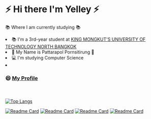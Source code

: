
<h1>⚡ Hi there I'm Yelley ⚡</h1>

📚 Where I am currently studying 📚
<li>📚 I'm a 3rd-year student at <a href="https://www.kmutnb.ac.th/">KING MONGKUT'S UNIVERSITY OF TECHNOLOGY NORTH BANGKOK</a></li>
<li>💬 My Name is Pattarapol Pornsitirung 💬</li>
<li>💻 I'm studying Computer Science</li>
<li><h3>😄 <a href="https://yelleyy.github.io/">My Profile</a><h3></li><br/>

[![Top Langs](https://github-readme-stats.vercel.app/api/top-langs/?username=yelleyy&layout=compact&theme=aura_dark)](https://github.com/yelleyy/yelleyy)<br/>

[![Readme Card](https://github-readme-stats.vercel.app/api/pin/?username=yelleyy&repo=nodejsbank&theme=aura_dark)](https://github.com/yelleyy/nodejsbank)
[![Readme Card](https://github-readme-stats.vercel.app/api/pin/?username=yelleyy&repo=databaseproject&theme=aura_dark)](https://github.com/yelleyy/databaseproject)
[![Readme Card](https://github-readme-stats.vercel.app/api/pin/?username=yelleyy&repo=PigMe-Mobile-App&theme=aura_dark)](https://github.com/yelleyy/PigMe-Mobile-App)
[![Readme Card](https://github-readme-stats.vercel.app/api/pin/?username=yelleyy&repo=WorldEnd&theme=aura_dark)](https://github.com/yelleyy/WorldEnd)
<!--
## 🛠️ My Skills

### 👉 Programming languages

<p align="center"> 
  &emsp; 
  <a href="https://www.cprogramming.com/" target="_blank"> 
    <img alt="C" src="https://img.shields.io/badge/C%20-%232370ED.svg?style=plastic&logo=c&logoColor=white">
  </a> 
  &emsp;
  <a href="https://www.w3schools.com/cpp/" target="_blank"> 
    <img alt="C++" src="https://img.shields.io/badge/C++%20-%2300599C.svg?style=plastic&logo=c%2B%2B&logoColor=white">
  </a> 
  &emsp;
  <a href="https://developer.mozilla.org/en-US/docs/Web/JavaScript" target="_blank"> 
     <img alt="JavaScript" src="https://img.shields.io/badge/JavaScript%20-%23F7DF1E.svg?style=plastic&logo=javascript&logoColor=black">
   </a>
  &emsp;
  <a href="https://www.java.com" target="_blank"> 
    <img alt="Java" src="https://img.shields.io/badge/Java-%23007396.svg?style=plastic&logo=java&logoColor=white">
  </a>
  &emsp;
   <a href="https://www.python.org" target="_blank">
    <img alt="Python" src="https://img.shields.io/badge/Python%20-%2314354C.svg?style=plastic&logo=python&logoColor=white">
  </a>
</p>

### 👉 Frontend Development
<p align="center"> 
  &emsp; 
  <a href="https://www.w3.org/html/" target="_blank"> 
   <img alt="HTML" src="https://img.shields.io/badge/HTML5%20-%23E34F26.svg?style=plastic&logo=html5&logoColor=white">
  </a>   
  &emsp;
  <a href="https://www.w3schools.com/css/" target="_blank">
    <img alt="CSS" src="https://img.shields.io/badge/CSS%20-%231572B6.svg?style=plastic&logo=css3&logoColor=white">
  </a> 
</p>

 ### 👉 Software & Tools
 
<p align="center">
  &emsp;
    <a href="#"><img alt="Git" src="https://img.shields.io/badge/Git%20-%23F05033.svg?style=plastic&logo=git&logoColor=white"></a>
  &emsp;
    <a href="#"><img alt="GitHub" src="https://img.shields.io/badge/github-%23181717.svg?style=plastic&logo=github&logoColor=white"></a>
  &emsp;
    <a href="#"><img alt="JSON" img src="https://img.shields.io/badge/json-%23000000.svg?style=plastic&logo=json&logoColor=white"></a>
</p>

 ### 👉 Operating Systems
 
<p align="center">
  &emsp;
    <a href="#"><img src="https://img.shields.io/badge/Linux-FCC624?style=plastic&logo=linux&logoColor=black"></a>
  &emsp;
    <a href="#"><img src="https://img.shields.io/badge/Ubuntu-E95420?style=plastic&logo=ubuntu&logoColor=white"></a>
  &emsp;
    <a href="#"><img src="https://img.shields.io/badge/Windows-0078D6?style=plastic&logo=windows&logoColor=white"></a>
</p>

<br/> 
 [![Top Langs](https://github-readme-stats.vercel.app/api/top-langs/?username=yelleyy&layout=compact&theme=nightowl)](https://github.com/yelleyy/yelleyy)<br/>
[![Top Langs](https://github-readme-stats.vercel.app/api/top-langs/?username=yelleyy&layout=compact&theme=vue-dark)](https://github.com/yelleyy/yelleyy)<br/>
[![Top Langs](https://github-readme-stats.vercel.app/api/top-langs/?username=yelleyy&layout=compact&theme=react)](https://github.com/yelleyy/yelleyy)<br/>
[![Top Langs](https://github-readme-stats.vercel.app/api/top-langs/?username=yelleyy&layout=compact&theme=omni)](https://github.com/yelleyy/yelleyy)<br/>
[![Top Langs](https://github-readme-stats.vercel.app/api/top-langs/?username=yelleyy&layout=compact&theme=jolly )](https://github.com/yelleyy/yelleyy)<br/>
[![Top Langs](https://github-readme-stats.vercel.app/api/top-langs/?username=yelleyy&layout=compact&theme=blueberry )](https://github.com/yelleyy/yelleyy)<br/>
[![Top Langs](https://github-readme-stats.vercel.app/api/top-langs/?username=yelleyy&layout=compact&theme=swift )](https://github.com/yelleyy/yelleyy)<br/>
[![Top Langs](https://github-readme-stats.vercel.app/api/top-langs/?username=yelleyy&layout=compact&theme=aura )](https://github.com/yelleyy/yelleyy)<br/> 



<!--
**Yelleyy/yelleyy** is a ✨ _special_ ✨ repository because its `README.md` (this file) appears on your GitHub profile.

Here are some ideas to get you started:

- 🔭 I’m currently working on ...
- 🌱 I’m currently learning ...
- 👯 I’m looking to collaborate on ...
- 🤔 I’m looking for help with ...
- 💬 Ask me about ...
- 📫 How to reach me: ...
- 😄 Pronouns: ...
- ⚡ Fun fact: ...

-->
